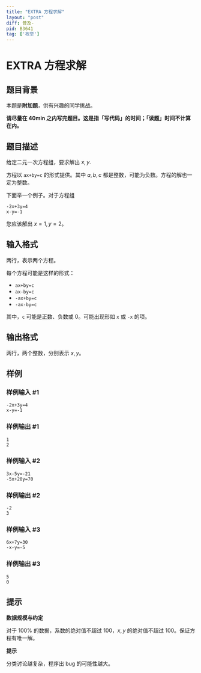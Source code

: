 ```yaml
---
title: "EXTRA 方程求解"
layout: "post"
diff: 普及-
pid: B3641
tag: ['枚举']
---
```

# EXTRA 方程求解
## 题目背景


本题是**附加题**，供有兴趣的同学挑战。


**请尽量在 40min 之内写完题目。这是指「写代码」的时间；「读题」时间不计算在内。**
## 题目描述

给定二元一次方程组，要求解出 $x, y$.

方程以 `ax+by=c` 的形式提供。其中 $a, b, c$ 都是整数，可能为负数。方程的解也一定为整数。

下面举一个例子。对于方程组
```plaintext
-2x+3y=4
x-y=-1
```

您应该解出 $x=1, y=2$。
## 输入格式

两行，表示两个方程。

每个方程可能是这样的形式：

- `ax+by=c`
- `ax-by=c`
- `-ax+by=c`
- `-ax-by=c`

其中，`c` 可能是正数、负数或 0。可能出现形如 `x` 或 `-x` 的项。


## 输出格式

两行，两个整数，分别表示 $x, y$。
## 样例

### 样例输入 #1
```
-2x+3y=4
x-y=-1
```
### 样例输出 #1
```
1
2
```
### 样例输入 #2
```
3x-5y=-21
-5x+20y=70
```
### 样例输出 #2
```
-2
3
```
### 样例输入 #3
```
6x+7y=30
-x-y=-5
```
### 样例输出 #3
```
5
0
```
## 提示

**数据规模与约定**

对于 $100\%$ 的数据，系数的绝对值不超过 $100$，$x, y$ 的绝对值不超过 $100$。保证方程有唯一解。

**提示**  

分类讨论越复杂，程序出 bug 的可能性越大。

